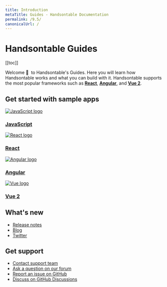 ```yaml
---
title: Introduction
metaTitle: Guides - Handsontable Documentation
permalink: /9.5/
canonicalUrl: /
---
```


# Handsontable Guides

[[toc]]

Welcome 👋&nbsp; to Handsontable's Guides. Here you will learn how Handsontable works and what you can build with it. Handsontable supports the most popular frameworks such as **[React](@/guides/integrate-with-react/react-simple-example.md)**, **[Angular](@/guides/integrate-with-angular/angular-simple-example.md)**, and **[Vue 2](@/guides/integrate-with-vue/vue-simple-example.md)**.

## Get started with sample apps

<div class="row-items-container">
    <a href="/docs/9.5/hello-world" class="row-item">
     <img class="integration-framework-logo" src="/docs/9.5/img/pages/introduction/javascript.svg" alt="JavaScript logo" />
     <h3>JavaScript</h3>
    </a>

   <a href="/docs/9.5/react-simple-example" class="row-item">
   <img class="integration-framework-logo" src="/docs/9.5/img/pages/introduction/react.svg" alt="React logo" />
    <h3>React</h3>
   </a>

   <a href="/docs/9.5/angular-simple-example" class="row-item">
    <img class="integration-framework-logo" src="/docs/9.5/img/pages/introduction/angular.svg" alt="Angular logo" />
    <h3>Angular</h3>
   </a>

   <a href="/docs/9.5/vue-simple-example" class="row-item">
    <img class="integration-framework-logo" src="/docs/9.5/img/pages/introduction/vue.svg" alt="Vue logo" />
    <h3>Vue 2</h3>
   </a>
</div>

## What's new

- [Release notes](@/guides/upgrade-and-migration/release-notes.md)
- [Blog](https://handsontable.com/blog)
- [Twitter](https://twitter.com/handsontable)

## Get support

- [Contact support team](https://handsontable.com/contact?category=technical_support)
- [Ask a question on our forum](https://forum.handsontable.com)
- [Report an issue on GitHub](https://github.com/handsontable/handsontable/issues)
- [Discuss on GitHub Discussions](https://github.com/handsontable/handsontable/discussions)
